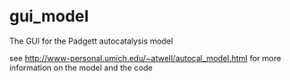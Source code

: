 # gui_model
The GUI for the Padgett autocatalysis model 

see http://www-personal.umich.edu/~atwell/autocal_model.html for more information on the model and the code
